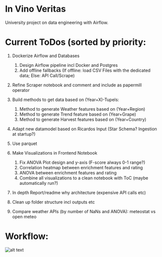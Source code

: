 # In Vino Veritas
University project on data engineering with Airflow.

# Current ToDos (sorted by priority:
1. Dockerize Airflow and Databases
    1. Design Airflow pipeline incl Docker and Postgres
    1. Add offline fallbacks (If offline: load CSV Files with the dedicated data; Else: API Call/Scrape)
       
1. Refine Scraper notebook and comment and include as papermill operator
1. Build methods to get data based on (Year+X)-Tupels:
    1. Method to generate Weather features based on (Year+Region)
    1. Method to generate Trend feature based on (Year+Grape) 
    1. Method to generate Harvest features based on (Year+Country)
       
1. Adapt new datamodel based on Ricardos Input (Star Schema? Ingestion at startup?)
1. Use parquet
       
1. Make Visualizations in Frontend Notebook
    1. Fix ANOVA Plot design and y-axis (F-score always 0-1 range?)
    1. Correlation heatmap between enrichment features and rating
    1. ANOVA between enrichment features and rating
    1. Combine all visualizations to a clean notebook with ToC (maybe automatically run?)
  
1. In depth Report/readme why architecture (expensive API calls etc)
1. Clean up folder structure incl outputs etc
1. Compare weather APIs (by number of NaNs and ANOVA): meteostat vs open meteo



# Workflow:

![alt text](https://github.com/trashpanda-ai/In_vino_veritas/blob/main/ressources/Flow%20Diagram.png?raw=true)

